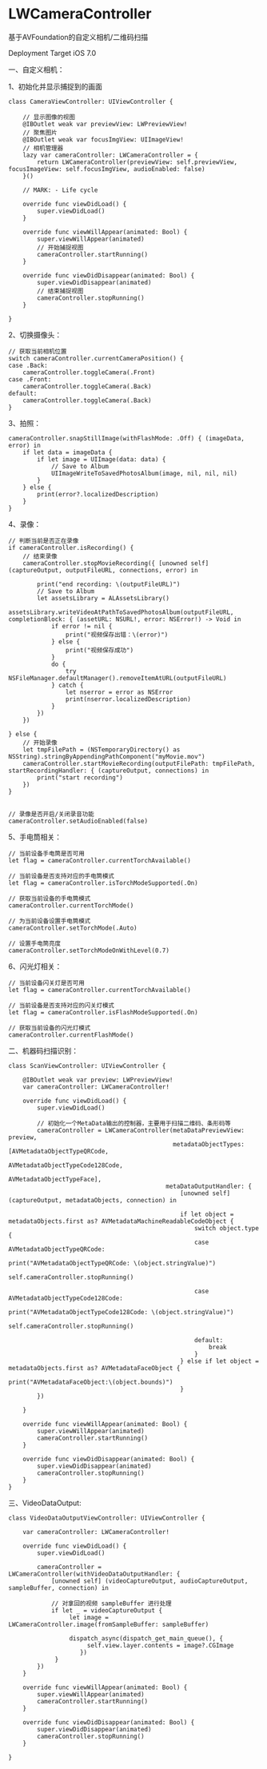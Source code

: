 # LWCameraController
基于AVFoundation的自定义相机/二维码扫描

Deployment Target iOS 7.0

一、自定义相机：
    
1、初始化并显示捕捉到的画面

    class CameraViewController: UIViewController {

        // 显示图像的视图
        @IBOutlet weak var previewView: LWPreviewView!
        // 聚焦图片
        @IBOutlet weak var focusImgView: UIImageView!
        // 相机管理器
        lazy var cameraController: LWCameraController = {
            return LWCameraController(previewView: self.previewView, focusImageView: self.focusImgView, audioEnabled: false)
        }()

        // MARK: - Life cycle

        override func viewDidLoad() {
            super.viewDidLoad()
        }

        override func viewWillAppear(animated: Bool) {
            super.viewWillAppear(animated)
            // 开始捕捉视图
            cameraController.startRunning()
        }

        override func viewDidDisappear(animated: Bool) {
            super.viewDidDisappear(animated)
            // 结束捕捉视图
            cameraController.stopRunning()
        }

    }

2、切换摄像头：

    // 获取当前相机位置
    switch cameraController.currentCameraPosition() {
    case .Back:
        cameraController.toggleCamera(.Front)
    case .Front:
        cameraController.toggleCamera(.Back)
    default:
        cameraController.toggleCamera(.Back)
    }


3、拍照：
    
    cameraController.snapStillImage(withFlashMode: .Off) { (imageData, error) in
        if let data = imageData {
            if let image = UIImage(data: data) {
                // Save to Album
                UIImageWriteToSavedPhotosAlbum(image, nil, nil, nil)
            }
        } else {
            print(error?.localizedDescription)
        }
    }


4、录像：

    // 判断当前是否正在录像
    if cameraController.isRecording() {
        // 结束录像
        cameraController.stopMovieRecording({ [unowned self] (captureOutput, outputFileURL, connections, error) in

            print("end recording: \(outputFileURL)")
            // Save to Album
            let assetsLibrary = ALAssetsLibrary()
            assetsLibrary.writeVideoAtPathToSavedPhotosAlbum(outputFileURL, completionBlock: { (assetURL: NSURL!, error: NSError!) -> Void in
                if error != nil {
                    print("视频保存出错：\(error)")
                } else {
                    print("视频保存成功")
                }
                do {
                    try NSFileManager.defaultManager().removeItemAtURL(outputFileURL)
                } catch {
                    let nserror = error as NSError
                    print(nserror.localizedDescription)
                }
            })
        })

    } else {
        // 开始录像
        let tmpFilePath = (NSTemporaryDirectory() as NSString).stringByAppendingPathComponent("myMovie.mov")
        cameraController.startMovieRecording(outputFilePath: tmpFilePath, startRecordingHandler: { (captureOutput, connections) in
            print("start recording")
        })
    }


    // 录像是否开启/关闭录音功能
    cameraController.setAudioEnabled(false)


5、手电筒相关：

    // 当前设备手电筒是否可用
    let flag = cameraController.currentTorchAvailable()

    // 当前设备是否支持对应的手电筒模式
    let flag = cameraController.isTorchModeSupported(.On)

    // 获取当前设备的手电筒模式
    cameraController.currentTorchMode()

    // 为当前设备设置手电筒模式
    cameraController.setTorchMode(.Auto)

    // 设置手电筒亮度
    cameraController.setTorchModeOnWithLevel(0.7)


6、闪光灯相关：

    // 当前设备闪关灯是否可用
    let flag = cameraController.currentTorchAvailable()

    // 当前设备是否支持对应的闪关灯模式
    let flag = cameraController.isFlashModeSupported(.On)

    // 获取当前设备的闪光灯模式
    cameraController.currentFlashMode()


二、机器码扫描识别：
    
    class ScanViewController: UIViewController {

        @IBOutlet weak var preview: LWPreviewView!
        var cameraController: LWCameraController!

        override func viewDidLoad() {
            super.viewDidLoad()

            // 初始化一个MetaData输出的控制器，主要用于扫描二维码、条形码等
            cameraController = LWCameraController(metaDataPreviewView: preview,
                                                  metadataObjectTypes: [AVMetadataObjectTypeQRCode,
                                                                        AVMetadataObjectTypeCode128Code,
                                                                        AVMetadataObjectTypeFace],
                                                metaDataOutputHandler: {
                                                    [unowned self] (captureOutput, metadataObjects, connection) in

                                                    if let object = metadataObjects.first as? AVMetadataMachineReadableCodeObject {
                                                        switch object.type {
                                                        case AVMetadataObjectTypeQRCode:
                                                            print("AVMetadataObjectTypeQRCode: \(object.stringValue)")
                                                            self.cameraController.stopRunning()
                                                            
                                                        case AVMetadataObjectTypeCode128Code:
                                                            print("AVMetadataObjectTypeCode128Code: \(object.stringValue)")
                                                            self.cameraController.stopRunning()

                                                        default:
                                                            break
                                                        }
                                                    } else if let object = metadataObjects.first as? AVMetadataFaceObject {
                                                        print("AVMetadataFaceObject:\(object.bounds)")
                                                    }
            })

        }

        override func viewWillAppear(animated: Bool) {
            super.viewWillAppear(animated)
            cameraController.startRunning()
        }

        override func viewDidDisappear(animated: Bool) {
            super.viewDidDisappear(animated)
            cameraController.stopRunning()
        }
    }


三、VideoDataOutput:
    
    class VideoDataOutputViewController: UIViewController {

        var cameraController: LWCameraController!

        override func viewDidLoad() {
            super.viewDidLoad()

            cameraController = LWCameraController(withVideoDataOutputHandler: {
                [unowned self] (videoCaptureOutput, audioCaptureOutput, sampleBuffer, connection) in
            
                // 对拿回的视频 sampleBuffer 进行处理
                if let _ = videoCaptureOutput {
                     let image = LWCameraController.image(fromSampleBuffer: sampleBuffer)
                
                     dispatch_async(dispatch_get_main_queue(), {
                          self.view.layer.contents = image?.CGImage
                        })
                 }
            })
        }

        override func viewWillAppear(animated: Bool) {
            super.viewWillAppear(animated)
            cameraController.startRunning()
        }

        override func viewDidDisappear(animated: Bool) {
            super.viewDidDisappear(animated)
            cameraController.stopRunning()
        }

    }



